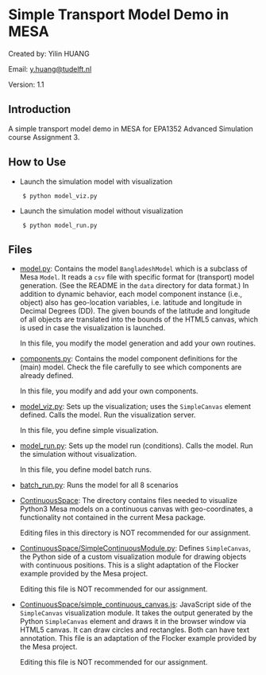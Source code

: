 # Simple Transport Model Demo in MESA

Created by: 
Yilin HUANG 

Email:
y.huang@tudelft.nl

Version:
1.1

## Introduction

A simple transport model demo in MESA for EPA1352 Advanced Simulation course Assignment 3. 

## How to Use

* Launch the simulation model with visualization
```
    $ python model_viz.py
```

* Launch the simulation model without visualization
```
    $ python model_run.py
```

## Files

* [model.py](model.py): Contains the model `BangladeshModel` which is a subclass of Mesa `Model`. It reads a `csv` file with specific format for (transport) model generation. (See the README in the `data` directory for data format.) In addition to dynamic behavior, each model component instance (i.e., object) also has geo-location variables, i.e. latitude and longitude in Decimal Degrees (DD). The given bounds of the latitude and longitude of all objects are translated into the bounds of the HTML5 canvas, which is used in case the visualization is launched. 

    In this file, you modify the model generation and add your own routines.

* [components.py](components.py): Contains the model component definitions for the (main) model. Check the file carefully to see which components are already defined. 
  
    In this file, you modify and add your own components.

* [model_viz.py](model_viz.py): Sets up the visualization; uses the `SimpleCanvas` element defined. Calls the model. Run the visualization server.

    In this file, you define simple visualization.

* [model_run.py](model_run.py): Sets up the model run (conditions). Calls the model. Run the simulation without visualization. 

    In this file, you define model batch runs.

* [batch_run.py](batch_run.py): Runs the model for all 8 scenarios

  
* [ContinuousSpace](ContinuousSpace): The directory contains files needed to visualize Python3 Mesa models on a continuous canvas with geo-coordinates, a functionality not contained in the current Mesa package. 
  
    Editing files in this directory is NOT recommended for our assignment. 
 
* [ContinuousSpace/SimpleContinuousModule.py](ContinuousSpace/SimpleContinuousModule.py): Defines ``SimpleCanvas``, the Python side of a custom visualization module for drawing objects with continuous positions. This is a slight adaptation of the Flocker example provided by the Mesa project. 
  
    Editing this file is NOT recommended for our assignment. 
  
* [ContinuousSpace/simple_continuous_canvas.js](ContinuousSpace/simple_continuous_canvas.js): JavaScript side of the ``SimpleCanvas`` visualization module. It takes the output generated by the Python ``SimpleCanvas`` element and draws it in the browser window via HTML5 canvas. It can draw circles and rectangles. Both can have text annotation. This file is an adaptation of the Flocker example provided by the Mesa project. 
  
    Editing this file is NOT recommended for our assignment. 
 